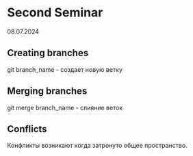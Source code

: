 # Second Seminar
08.07.2024
## Creating branches
git branch_name - создает новую ветку
## Merging branches
git merge branch_name - слияние веток
## Conflicts
Конфликты возникают когда  затронуто общее пространство.